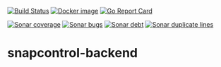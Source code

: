 [![Build Status](https://travis-ci.org/jaedle/snapcontrol-backend.svg?branch=master)](https://travis-ci.org/jaedle/snapcontrol-backend)
[![Docker image](https://images.microbadger.com/badges/image/jaedle/snapcontrol-backend.svg)](https://microbadger.com/images/jaedle/snapcontrol-backend "Get your own image badge on microbadger.com")
[![Go Report Card](https://goreportcard.com/badge/github.com/jaedle/snapcontrol-backend)](https://goreportcard.com/report/github.com/jaedle/snapcontrol-backend)

[![Sonar coverage](https://sonarcloud.io/api/project_badges/measure?metric=coverage&project=snapcontrol-backend)](https://sonarcloud.io/dashboard?id=snapcontrol-backend)
[![Sonar bugs](https://sonarcloud.io/api/project_badges/measure?metric=bugs&project=snapcontrol-backend)](https://sonarcloud.io/dashboard?id=snapcontrol-backend)
[![Sonar debt](https://sonarcloud.io/api/project_badges/measure?metric=code_smells&project=snapcontrol-backend)](https://sonarcloud.io/dashboard?id=snapcontrol-backend)
[![Sonar duplicate lines](https://sonarcloud.io/api/project_badges/measure?project=snapcontrol-backend&metric=duplicated_lines_density)](https://sonarcloud.io/dashboard?id=snapcontrol-backend)

# snapcontrol-backend
